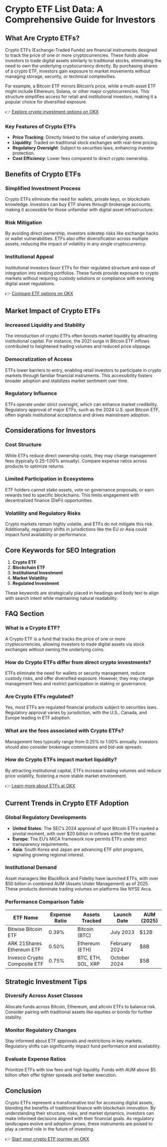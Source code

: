 # Crypto ETF List Data: A Comprehensive Guide for Investors  

## What Are Crypto ETFs?  

Crypto ETFs (Exchange-Traded Funds) are financial instruments designed to track the price of one or more cryptocurrencies. These funds allow investors to trade digital assets similarly to traditional stocks, eliminating the need to own the underlying cryptocurrency directly. By purchasing shares of a crypto ETF, investors gain exposure to market movements without managing storage, security, or technical complexities.  

For example, a Bitcoin ETF mirrors Bitcoin’s price, while a multi-asset ETF might include Ethereum, Solana, or other major cryptocurrencies. This structure simplifies access for retail and institutional investors, making it a popular choice for diversified exposure.  

👉 [Explore crypto investment options on OKX](https://bit.ly/okx-bonus)  

### Key Features of Crypto ETFs  
- **Price Tracking**: Directly linked to the value of underlying assets.  
- **Liquidity**: Traded on traditional stock exchanges with real-time pricing.  
- **Regulatory Oversight**: Subject to securities laws, enhancing investor protection.  
- **Cost Efficiency**: Lower fees compared to direct crypto ownership.  

## Benefits of Crypto ETFs  

### Simplified Investment Process  
Crypto ETFs eliminate the need for wallets, private keys, or blockchain knowledge. Investors can buy ETF shares through brokerage accounts, making it accessible for those unfamiliar with digital asset infrastructure.  

### Risk Mitigation  
By avoiding direct ownership, investors sidestep risks like exchange hacks or wallet vulnerabilities. ETFs also offer diversification across multiple assets, reducing the impact of volatility in any single cryptocurrency.  

### Institutional Appeal  
Institutional investors favor ETFs for their regulated structure and ease of integration into existing portfolios. These funds provide exposure to crypto markets without requiring custody solutions or compliance with evolving digital asset regulations.  

👉 [Compare ETF options on OKX](https://bit.ly/okx-bonus)  

## Market Impact of Crypto ETFs  

### Increased Liquidity and Stability  
The introduction of crypto ETFs often boosts market liquidity by attracting institutional capital. For instance, the 2021 surge in Bitcoin ETF inflows contributed to heightened trading volumes and reduced price slippage.  

### Democratization of Access  
ETFs lower barriers to entry, enabling retail investors to participate in crypto markets through familiar financial instruments. This accessibility fosters broader adoption and stabilizes market sentiment over time.  

### Regulatory Influence  
ETFs operate under strict oversight, which can enhance market credibility. Regulatory approval of major ETFs, such as the 2024 U.S. spot Bitcoin ETF, often signals institutional acceptance and drives mainstream adoption.  

## Considerations for Investors  

### Cost Structure  
While ETFs reduce direct ownership costs, they may charge management fees (typically 0.25–1.00% annually). Compare expense ratios across products to optimize returns.  

### Limited Participation in Ecosystems  
ETF holders cannot stake assets, vote on governance proposals, or earn rewards tied to specific blockchains. This limits engagement with decentralized finance (DeFi) opportunities.  

### Volatility and Regulatory Risks  
Crypto markets remain highly volatile, and ETFs do not mitigate this risk. Additionally, regulatory shifts in jurisdictions like the EU or Asia could impact fund availability or performance.  

## Core Keywords for SEO Integration  
1. **Crypto ETF**  
2. **Blockchain ETF**  
3. **Institutional Investment**  
4. **Market Volatility**  
5. **Regulated Investment**  

These keywords are strategically placed in headings and body text to align with search intent while maintaining natural readability.  

## FAQ Section  

### **What is a Crypto ETF?**  
A Crypto ETF is a fund that tracks the price of one or more cryptocurrencies, allowing investors to trade digital assets via stock exchanges without owning the underlying coins.  

### **How do Crypto ETFs differ from direct crypto investments?**  
ETFs eliminate the need for wallets or security management, reduce custody risks, and offer diversified exposure. However, they may charge management fees and restrict participation in staking or governance.  

### **Are Crypto ETFs regulated?**  
Yes, most ETFs are regulated financial products subject to securities laws. Regulatory approval varies by jurisdiction, with the U.S., Canada, and Europe leading in ETF adoption.  

### **What are the fees associated with Crypto ETFs?**  
Management fees typically range from 0.25% to 1.00% annually. Investors should also consider brokerage commissions and bid-ask spreads.  

### **How do Crypto ETFs impact market liquidity?**  
By attracting institutional capital, ETFs increase trading volumes and reduce price volatility, fostering a more stable market environment.  

👉 [Learn more about ETFs at OKX](https://bit.ly/okx-bonus)  

## Current Trends in Crypto ETF Adoption  

### Global Regulatory Developments  
- **United States**: The SEC’s 2024 approval of spot Bitcoin ETFs marked a pivotal moment, with over $20 billion in inflows within the first quarter.  
- **Europe**: The EU’s MiCA framework now permits ETFs under strict transparency requirements.  
- **Asia**: South Korea and Japan are advancing ETF pilot programs, signaling growing regional interest.  

### Institutional Demand  
Asset managers like BlackRock and Fidelity have launched ETFs, with over $50 billion in combined AUM (Assets Under Management) as of 2025. These products dominate trading volumes on platforms like NYSE Arca.  

### Performance Comparison Table  

| ETF Name          | Expense Ratio | Assets Tracked       | Launch Date | AUM (2025) |  
|-------------------|---------------|----------------------|-------------|------------|  
| Bitwise Bitcoin ETF | 0.39%         | Bitcoin (BTC)        | July 2023   | $12B       |  
| ARK 21Shares Ethereum ETF | 0.50% | Ethereum (ETH)       | February 2024 | $8B        |  
| Invesco Crypto Composite ETF | 0.75% | BTC, ETH, SOL, XRP | October 2024 | $5B        |  

## Strategic Investment Tips  

### Diversify Across Asset Classes  
Allocate funds across Bitcoin, Ethereum, and altcoin ETFs to balance risk. Consider pairing with traditional assets like equities or bonds for further stability.  

### Monitor Regulatory Changes  
Stay informed about ETF approvals and restrictions in key markets. Regulatory shifts can significantly impact fund performance and availability.  

### Evaluate Expense Ratios  
Prioritize ETFs with low fees and high liquidity. Funds with AUM above $5 billion often offer tighter spreads and better execution.  

## Conclusion  

Crypto ETFs represent a transformative tool for accessing digital assets, blending the benefits of traditional finance with blockchain innovation. By understanding their structure, risks, and market dynamics, investors can make informed decisions aligned with their financial goals. As regulatory landscapes evolve and adoption grows, these instruments are poised to play a central role in the future of investing.  

👉 [Start your crypto ETF journey on OKX](https://bit.ly/okx-bonus)